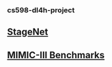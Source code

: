 ### cs598-dl4h-project
## [StageNet](https://github.com/v1xerunt/StageNet)

## [MIMIC-III Benchmarks](https://github.com/YerevaNN/mimic3-benchmarks/)
